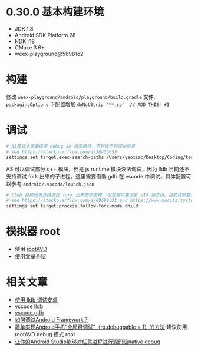 # 0.30.0 基本构建环境
* JDK 1.8
* Android SDK Platform 28
* NDK r18
* CMake 3.6+
* weex-playground@58981c2

# 构建
修改 `weex-playground/android/playground/build.gradle` 文件, `packagingOptions` 下配置增加 `doNotStrip '**.so'  // ADD THIS! #1`

# 调试

```bash
# AS高版本需要设置 debug so 搜索路径，不然找不到调试信息
# see https://stackoverflow.com/a/38426653
settings set target.exec-search-paths /Users/yaoxiao/Desktop/Coding/test/weex/android/sdk/build/intermediates/intermediate-jars/debug/jni/x86
```

AS 可以调试部分 c++ 模块，但是 js runtime 模块没法调试，因为 lldb 目前还不支持调试 fork 出来的子进程。这里需要借助 gdb 在 vscode 中调试，具体配置可以参考 `android/.vscode/launch.json`

```bash
# lldb 目前还不支持调试 fork 出来的子进程, 但是据可靠消息 v14 将支持，目前该参数无效
# see https://stackoverflow.com/a/69699331 and https://www.moritz.systems/blog/lldb-support-for-fork-and-vfork/
settings set target.process.follow-fork-mode child
```

# 模拟器 root
* 使用 [rootAVD](https://github.com/newbit1/rootAVD)
* [使用文章介绍](https://forum.xda-developers.com/t/script-rootavd-root-your-android-studio-virtual-device-emulator-with-magisk-android-12-linux-darwin-macos-win-google-play-store-apis.4218123/)

# 相关文章
* [使用 lldb 调试安卓](https://www.cnblogs.com/huangguanyuan/p/9651108.html)
* [vscode lldb](https://blog.csdn.net/u011057800/article/details/113246752)
* [vscode gdb](https://blog.csdn.net/u011057800/article/details/108094858)
* [如何调试Android Framework？](https://weishu.me/2016/05/30/how-to-debug-android-framework/)
* [简单实现Android手机“全局可调试”（ro.debuggable = 1）的方法](https://article.itxueyuan.com/5696E0) 建议使用 rootAVD debug 模式 root
* [让你的Android Studio能够对任意进程进行源码级native debug](https://bbs.pediy.com/thread-270154.htm)